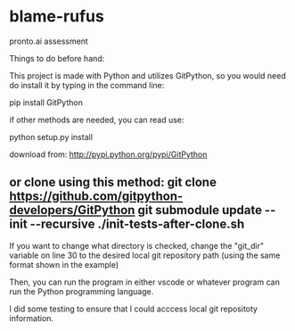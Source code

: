 # blame-rufus
pronto.ai assessment


Things to do before hand:

This project is made with Python and utilizes GitPython, so you would need do install it by typing in the command line:

pip install GitPython

if other methods are needed, you can read use:

python setup.py install

download from: http://pypi.python.org/pypi/GitPython

or clone using this method:
    git clone https://github.com/gitpython-developers/GitPython
    git submodule update --init --recursive
    ./init-tests-after-clone.sh
----------------------
If you want to change what directory is checked, change the "git_dir" variable on line 30 to the desired local git repository path (using the same format shown in the example)

Then, you can run the program in either vscode or whatever program can run the Python programming language.

I did some testing to ensure that I could acccess local git repositoty information.
